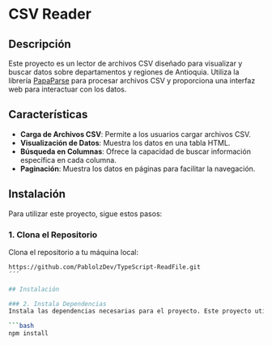 # CSV Reader

## Descripción

Este proyecto es un lector de archivos CSV diseñado para visualizar y buscar datos sobre departamentos y regiones de Antioquia. Utiliza la librería [PapaParse](https://www.papaparse.com/) para procesar archivos CSV y proporciona una interfaz web para interactuar con los datos.

## Características

- **Carga de Archivos CSV**: Permite a los usuarios cargar archivos CSV.
- **Visualización de Datos**: Muestra los datos en una tabla HTML.
- **Búsqueda en Columnas**: Ofrece la capacidad de buscar información específica en cada columna.
- **Paginación**: Muestra los datos en páginas para facilitar la navegación.

## Instalación

Para utilizar este proyecto, sigue estos pasos:

### 1. Clona el Repositorio

Clona el repositorio a tu máquina local:

```bash
https://github.com/PablolzDev/TypeScript-ReadFile.git
´´´

## Instalación

### 2. Instala Dependencias
Instala las dependencias necesarias para el proyecto. Este proyecto utiliza PapaParse para el procesamiento de archivos CSV. Asegúrate de tener Node.js instalado en tu sistema.

```bash
npm install

